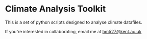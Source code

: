 # Climate Analysis Toolkit

This is a set of python scripts designed to analyse climate datafiles.


If you're interested in collaborating, email me at hm527@kent.ac.uk
